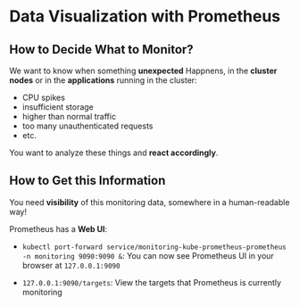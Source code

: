 # Data Visualization with Prometheus

## How to Decide What to Monitor?

We want to know when something **unexpected** Happnens, in the **cluster nodes**
or in the **applications** running in the cluster:

- CPU spikes
- insufficient storage
- higher than normal traffic
- too many unauthenticated requests
- etc.

You want to analyze these things and **react accordingly**.

## How to Get this Information

You need **visibility** of this monitoring data, somewhere in a human-readable
way!

Prometheus has a **Web UI**:

- `kubectl port-forward service/monitoring-kube-prometheus-prometheus -n monitoring 9090:9090 &`:
  You can now see Prometheus UI in your browser at `127.0.0.1:9090`

- `127.0.0.1:9090/targets`: View the targets that Prometheus is currently
  monitoring
